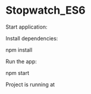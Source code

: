 # Stopwatch_ES6

Start application:

Install dependencies:

npm install

Run the app:

npm start

Project is running at 



